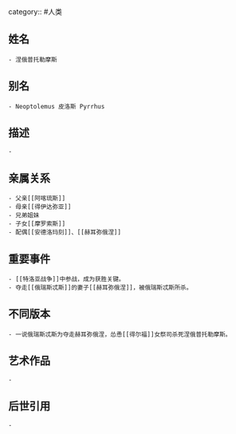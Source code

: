 category:: #人类
## 姓名
	- 涅俄普托勒摩斯
## 别名
	- Neoptolemus 皮洛斯 Pyrrhus
## 描述
	-
## 亲属关系
	- 父亲[[阿喀琉斯]]
	- 母亲[[得伊达弥亚]]
	- 兄弟姐妹
	- 子女[[摩罗索斯]]
	- 配偶[[安德洛玛刻]]、[[赫耳弥俄涅]]
## 重要事件
	- [[特洛亚战争]]中参战，成为获胜关键。
	- 夺走[[俄瑞斯忒斯]]的妻子[[赫耳弥俄涅]]，被俄瑞斯忒斯所杀。
## 不同版本
	- 一说俄瑞斯忒斯为夺走赫耳弥俄涅，怂恿[[得尔福]]女祭司杀死涅俄普托勒摩斯。
## 艺术作品
	-
## 后世引用
	-
